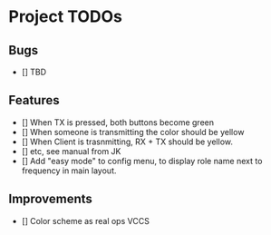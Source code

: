 # Project TODOs

## Bugs

-   [] TBD

## Features

-   [] When TX is pressed, both buttons become green
-   [] When someone is transmitting the color should be yellow
-   [] When Client is trasnmitting, RX + TX should be yellow.
-   [] etc, see manual from JK
-   [] Add "easy mode" to config menu, to display role name next to frequency in main layout.

## Improvements

-   [] Color scheme as real ops VCCS
